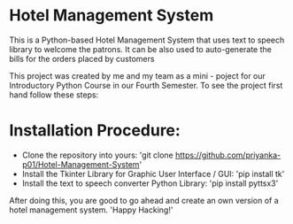 # Hotel Management System
 This is a Python-based Hotel Management System that uses text to speech library to welcome the patrons. It can be also used to auto-generate the bills for the orders placed by customers

This project was created by me and my team as a mini - poject for our Introductory Python Course in our Fourth Semester. To see the project first hand follow these steps:

 # Installation Procedure:
 
 - Clone the repository into yours: 'git clone https://github.com/priyanka-p01/Hotel-Management-System'
 - Install the Tkinter Library for Graphic User Interface / GUI: 
 'pip install tk'
 - Install the text to speech converter Python Library: 'pip install pyttsx3'
 
 After doing this, you are good to go ahead and create an own version of a hotel management system. 'Happy Hacking!'
